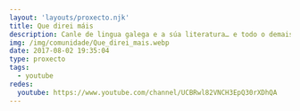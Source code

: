 ```yaml
---
layout: 'layouts/proxecto.njk'
title: Que direi máis
description: Canle de lingua galega e a súa literatura… e todo o demais que poida agromar
img: /img/comunidade/Que_direi_mais.webp
date: 2017-08-02 19:35:04
type: proxecto
tags:
  - youtube
redes:
  youtube: https://www.youtube.com/channel/UCBRwl82VNCH3EpQ30rXDhQA
---
```

